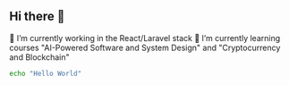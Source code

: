 ## Hi there 👋


🔭 I’m currently working in the React/Laravel stack
🌱 I’m currently learning courses "AI-Powered Software and System Design" and "Cryptocurrency and Blockchain"

```bash
echo "Hello World"
```
